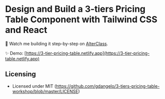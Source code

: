 # Design and Build a 3-tiers Pricing Table Component with Tailwind CSS and React

🔴 Watch me building it step-by-step on
[AlterClass](http://screencasts.alterclass.io/).

✨ Demo:
[https://3-tier-pricing-table.netlify.app](https://3-tier-pricing-table.netlify.app)

## Licensing

- Licensed under MIT
  (https://github.com/gdangelo/3-tiers-pricing-table-workshop/blob/master/LICENSE)
